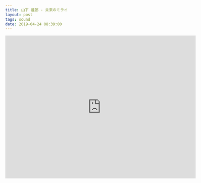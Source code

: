 ```yaml
---
title: 山下 達郎 - 未来のミライ
layout: post
tags: sound
date: 2019-04-24 08:39:00
---
```

<iframe width="603" height="452" src="https://www.youtube.com/embed/ZTfxHh6NM48" frameborder="0" allowfullscreen="true"></iframe>
